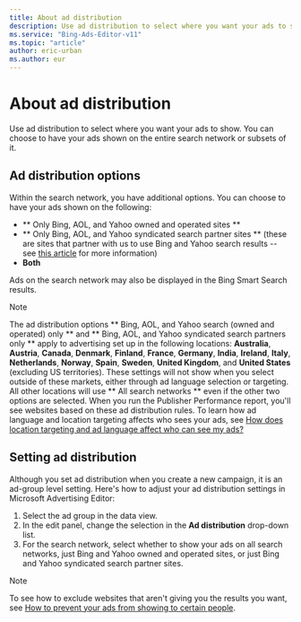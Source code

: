 ```yaml
---
title: About ad distribution
description: Use ad distribution to select where you want your ads to show. You can choose to have your ads shown on the entire Microsoft Search Network or subsets of it.
ms.service: "Bing-Ads-Editor-v11"
ms.topic: "article"
author: eric-urban
ms.author: eur
---
```


# About ad distribution

Use ad distribution to select where you want your ads to show. You can choose to have your ads shown on the entire search network or subsets of it.

## Ad distribution options

Within the search network, you have additional options. You can choose to have your ads shown on the following:

- **        Only Bing, AOL, and Yahoo owned and operated sites      **
- **        Only Bing, AOL, and Yahoo syndicated search partner sites      ** (these are sites that partner with us to use Bing and Yahoo search results -- see [this article](https://go.microsoft.com/fwlink?LinkId=398369) for more information)
- **Both**

Ads on the search network may also be displayed in the Bing Smart Search results.

> [!NOTE]
> The ad distribution options **        Bing, AOL, and Yahoo search (owned and operated) only      ** and **        Bing, AOL, and Yahoo syndicated search partners only      ** apply to advertising set up in the following locations: **Australia**, **Austria**, **Canada**, **Denmark**, **Finland**, **France**, **Germany**, **India**, **Ireland**, **Italy**, **Netherlands**, **Norway**, **Spain**, **Sweden**, **United Kingdom**, and **United States** (excluding US territories). These settings will not show when you select outside of these markets, either through ad language selection or targeting. All other locations will use **        All search networks      ** even if the other two options are selected. When you run the Publisher Performance report, you'll see websites based on these ad distribution rules.      To learn how ad language and location targeting affects who sees your ads, see [How does location targeting and ad language affect who can see my ads?](./hlp_BAE_CONC_LocTargetAndLang.md)

## Setting ad distribution

Although you set ad distribution when you create a new campaign, it is an ad-group level setting. Here's how to adjust your ad distribution settings in Microsoft Advertising Editor:

1. Select the ad group in the data view.
1. In the edit panel, change the selection in the **Ad distribution** drop-down list.
1. For the search network, select whether to show your ads on all search networks, just Bing and Yahoo owned and operated sites, or just Bing and Yahoo syndicated search partner sites.

> [!NOTE]
> To see how to exclude websites that aren't giving you the results you want, see [How to prevent your ads from showing to certain people](./hlp_BAE_PROC_AddExclusions.md).


